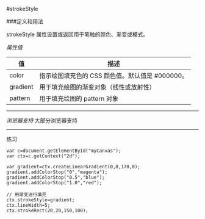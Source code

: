 #strokeStyle


###定义和用法

strokeStyle 属性设置或返回用于笔触的颜色、渐变或模式。

*属性值*



|值|描述|
|-----|-----|
|color|指示绘图填充色的 CSS 颜色值。默认值是 #000000。|
|gradient|用于填充绘图的渐变对象（线性或放射性）|
|pattern|用于填充绘图的 pattern 对象|


----------------

*浏览器支持*
大部分浏览器支持


---------------

练习


```
var c=document.getElementById("myCanvas");
var ctx=c.getContext("2d");

var gradient=ctx.createLinearGradient(0,0,170,0);
gradient.addColorStop("0","magenta");
gradient.addColorStop("0.5","blue");
gradient.addColorStop("1.0","red");

// 用渐变进行填充
ctx.strokeStyle=gradient;
ctx.lineWidth=5;
ctx.strokeRect(20,20,150,100);

```